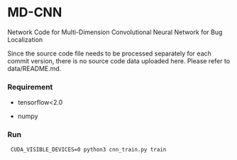 # MD-CNN
Network Code for Multi-Dimension Convolutional Neural Network for Bug Localization

Since the source code file needs to be processed separately for each commit version, there is no source code data uploaded here. Please refer to data/README.md.

### Requirement

* tensorflow<2.0

* numpy



### Run

```
 CUDA_VISIBLE_DEVICES=0 python3 cnn_train.py train
```